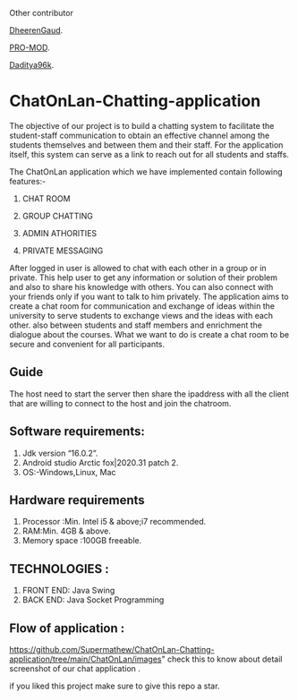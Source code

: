 Other contributor 

[DheerenGaud](https://github.com/DheerenGaud).

[PRO-MOD](https://github.com/PRO-MOD).

[Daditya96k](https://github.com/Daditya96k).


# ChatOnLan-Chatting-application
The objective of our project is to build a chatting system to facilitate the student-staff communication to obtain an effective channel among the students themselves and between them and their staff. For the application itself, this system can serve as a link to reach out for all students and staffs. 

The ChatOnLan application which we have implemented contain following
features:-

1. CHAT ROOM

2. GROUP CHATTING

3. ADMIN ATHORITIES

4. PRIVATE MESSAGING

After logged in user is allowed to chat with each other in a group or in private.
This help user to get any information or solution of their problem and also to
share his knowledge with others. You can also connect with your friends only if
you want to talk to him privately.
The application aims to create a chat room for communication and exchange of ideas
within the university to serve students to exchange views and the ideas with
each other. also between students and staff members and enrichment the
dialogue about the courses. What we want to do is create a chat room to be
secure and convenient for all participants.

## Guide 

The host need to start the server then share the ipaddress with all the client that are willing to connect to the host and join the chatroom.




## Software requirements:

1. Jdk version “16.0.2”.
2. Android studio Arctic fox|2020.31 patch 2.
3. OS:-Windows,Linux, Mac

## Hardware requirements
1. Processor :Min. Intel i5 & above;i7 recommended.
2. RAM:Min. 4GB & above.
3. Memory space :100GB freeable.

## TECHNOLOGIES :
1. FRONT END: Java Swing
2. BACK END: Java Socket Programming

## Flow of application :
 https://github.com/Supermathew/ChatOnLan-Chatting-application/tree/main/ChatOnLan/images" </a> 
 check this to know about detail screenshot of our chat application .
 
 
 if you liked this project make sure to give this repo a star.

